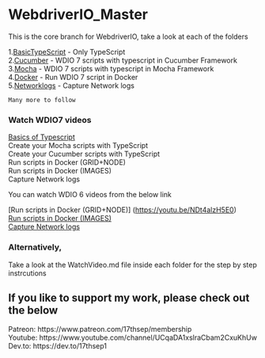 # WebdriverIO_Master
This is the core branch for WebdriverIO, take a look at each of the folders 

   1.[BasicTypeScript](https://github.com/17thSep/WebdriverIO_Master/tree/master/TypeScript/BasicTypeScript) - Only TypeScript<br>
   2.[Cucumber](https://github.com/17thSep/WebdriverIO_Master/tree/master/TypeScript/Cucumber)                - WDIO 7 scripts with typescript in Cucumber Framework<br>
   3.[Mocha](https://github.com/17thSep/WebdriverIO_Master/tree/master/TypeScript/Mocha)           - WDIO 7 scripts with typescript in Mocha Framework<br>
   4.[Docker](https://github.com/17thSep/WebdriverIO_Master/tree/master/TypeScript/Docker)         - Run WDIO 7 script in Docker<br>
   5.[Networklogs](https://github.com/17thSep/WebdriverIO_Master/tree/master/TypeScript/NetworkLogs)     - Capture Network logs<br>

    Many more to follow

### Watch WDIO7 videos

   [Basics of Typescript](https://youtu.be/U3kOuNxvlk4)<br>
    Create your Mocha scripts with TypeScript<br>
    Create your Cucumber scripts with TypeScript<br>
    Run scripts in Docker (GRID+NODE)<br>
    Run scripts in Docker (IMAGES)<br>
    Capture Network logs<br>

You can watch WDIO 6 videos from the below link
    
   [Run scripts in Docker (GRID+NODE)] (https://youtu.be/NDt4alzH5E0)<br>
   [Run scripts in Docker (IMAGES)](https://youtu.be/Yjg476fg1l0)<br>
   [Capture Network logs](https://youtu.be/Be9IPyxHmLs)<br>

### Alternatively,

Take a look at the WatchVideo.md file inside each folder for the step by step instrcutions

## If you like to support my work, please check out the below

<p>Patreon: https://www.patreon.com/17thsep/membership <br>
Youtube: https://www.youtube.com/channel/UCqaDA1xslraCbam2CxuKhUw <br>
Dev.to: https://dev.to/17thsep1 <br>
</p>
